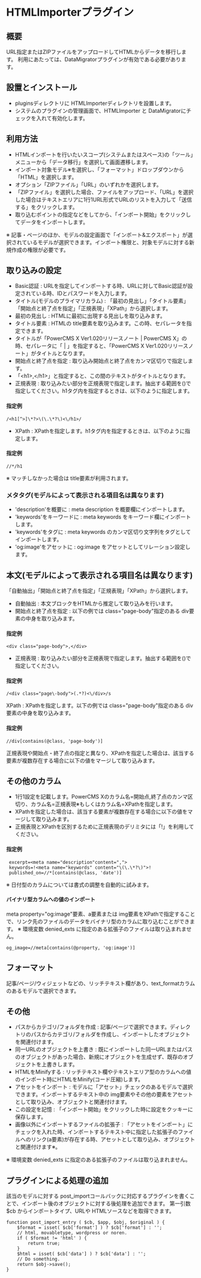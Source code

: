 # HTMLImporterプラグイン

## 概要

URL指定またはZIPファイルをアップロードしてHTMLからデータを移行します。
利用にあたっては、DataMigratorプラグインが有効である必要があります。

## 設置とインストール

- pluginsディレクトリに HTMLImporterディレクトリを設置します。
- システムのプラグインの管理画面で、HTMLImporter と DataMigratorにチェックを入れて有効化します。

## 利用方法

- HTMLインポートを行いたいスコープ\(システムまたはスペース\)の「ツール」メニューから「データ移行」を選択して画面遷移します。
- インポート対象モデル※を選択し、「フォーマット」ドロップダウンから「HTML」を選択します。
- オプション「ZIPファイル」「URL」のいずれかを選択します。
- 「ZIPファイル」を選択した場合、ファイルをアップロード、「URL」を選択した場合はテキストエリアに1行1URL形式でURLのリストを入力して「送信する」をクリックします。
- 取り込むポイントの指定などをしてから、「インポート開始」をクリックしてデータをインポートします。

※ 記事・ページのほか、モデルの設定画面で「インポート&エクスポート」が選択されているモデルが選択できます。インポート権限と、対象モデルに対する新規作成の権限が必要です。

## 取り込みの設定

- Basic認証 : URLを指定してインポートする時、URLに対してBasic認証が設定されている時、IDとパスワードを入力します。
- タイトル\(モデルのプライマリカラム\) : 「最初の見出し」「タイトル要素」「開始点と終了点を指定」「正規表現」「XPath」から選択します。
- 最初の見出し : HTMLに最初に出現する見出しを取り込みます。
- タイトル要素 : HTMLの title要素を取り込みます。この時、セパレータを指定できます。
- タイトルが「PowerCMS X Ver1.020リリースノート | PowerCMS X」の時、セパレータに「 | 」を指定すると、「PowerCMS X Ver1.020リリースノート」がタイトルとなります。
- 開始点と終了点を指定 : 取り込み開始点と終了点をカンマ区切りで指定します。
- 「&lt;h1&gt;,&lt;/h1&gt;」と指定すると、この間のテキストがタイトルとなります。
- 正規表現 : 取り込みたい部分を正規表現で指定します。抽出する範囲を\(\)で指定してください。h1タグ内を指定するときは、以下のように指定します。

#### 指定例

    /<h1[^>]\*?>\(\.\*?\)<\/h1>/

- XPath : XPathを指定します。h1タグ内を指定するときは、以下のように指定します。

#### 指定例

    //*/h1

※ マッチしなかった場合は title要素が利用されます。

### メタタグ\(モデルによって表示される項目名は異なります\)

- 'description'を概要に : meta description を概要欄にインポートします。
- 'keywords'をキーワードに : meta keywords をキーワード欄にインポートします。
- 'keywords'をタグに : meta keywords のカンマ区切り文字列をタグとしてインポートします。
- 'og:image'をアセットに : og:image をアセットとしてリレーション設定します。

## 本文\(モデルによって表示される項目名は異なります\)

「自動抽出」「開始点と終了点を指定」「正規表現」「XPath」から選択します。

- 自動抽出 : 本文ブロックをHTMLから推定して取り込みを行います。
- 開始点と終了点を指定 : 以下の例では class="page\-body"指定のある div要素の中身を取り込みます。

#### 指定例

    <div class="page-body">,</div>

- 正規表現 : 取り込みたい部分を正規表現で指定します。抽出する範囲を\(\)で指定してください。

#### 指定例

    /<div class="page\-body">(.*?)<\/div>/s

XPath : XPathを指定します。以下の例では class="page\-body"指定のある div要素の中身を取り込みます。

#### 指定例

    //div[contains(@class, 'page-body')]

正規表現や開始点・終了点の指定と異なり、XPathを指定した場合は、該当する要素が複数存在する場合に以下の値をマージして取り込みます。

## その他のカラム

- 1行1設定を記載します。PowerCMS Xのカラム名=開始点,終了点のカンマ区切り、カラム名=正規表現※もしくはカラム名=XPathを指定します。
- XPathを指定した場合は、該当する要素が複数存在する場合に以下の値をマージして取り込みます。
- 正規表現とXPathを区別するために正規表現のデリミタには「!」を利用してください。

#### 指定例

     excerpt=<meta name="description"content=",">
     keywords=!<meta name="keywords" content="\(\.\*?\)">!
     published_on=//*[contains(@class, 'date')]

※ 日付型のカラムについては書式の調整を自動的に試みます。

#### バイナリ型カラムへの値のインポート

meta property="og:image"要素、a要素または img要素をXPathで指定することで、リンク先のファイルのデータをバイナリ型のカラムに取り込むことができます。
※ 環境変数 denied\_exts に指定のある拡張子のファイルは取り込まれません。

    og_image=//meta[contains(@property, 'og:image')]

## フォーマット

記事/ページ/ウィジェットなどの、リッチテキスト欄があり、text\_formatカラムのあるモデルで選択できます。

## その他

- パスからカテゴリ/フォルダを作成 : 記事/ページで選択できます。ディレクトリのパスからカテゴリ/フォルダを作成し、インポートしたオブジェクトを関連付けます。
- 同一URLのオブジェクトを上書き : 既にインポートした同一URLまたはパスのオブジェクトがあった場合、新規にオブジェクトを生成せず、既存のオブジェクトを上書きします。
- HTMLをMinifyする : リッチテキスト欄やテキストエリア型のカラムへの値のインポート時にHTMLをMinify\(コード圧縮\)します。
- アセットをインポート : モデルに「アセット」チェックのあるモデルで選択できます。インポートするテキスト中の img要素やその他の要素をアセットとして取り込み、オブジェクトと関連付けます。
- この設定を記憶 : 「インポート開始」をクリックした時に設定をクッキーに保存します。
- 画像以外にインポートするファイルの拡張子 : 「アセットをインポート」にチェックを入れた時、インポートするテキスト中に指定した拡張子のファイルへのリンク\(a要素\)が存在する時、アセットとして取り込み、オブジェクトと関連付けます※。

※ 環境変数 denied\_exts に指定のある拡張子のファイルは取り込まれません。

## プラグインによる処理の追加

該当のモデルに対する post\_importコールバックに対応するプラグインを書くことで、インポート後のオブジェクトに対する後処理を追加できます。
第一引数 $cb からインポートタイプ、URLや HTMLソースなどを取得できます。

    function post_import_entry ( $cb, $app, $obj, $original ) {
        $format = isset( $cb['format'] ) ? $cb['format'] : '';
        // html, movabletype, wordpress or noren.
        if ( $format != 'html' ) {
            return true;
        }
        $html = isset( $cb['data'] ) ? $cb['data'] : '';
        // Do something.
        return $obj->save();
    }
